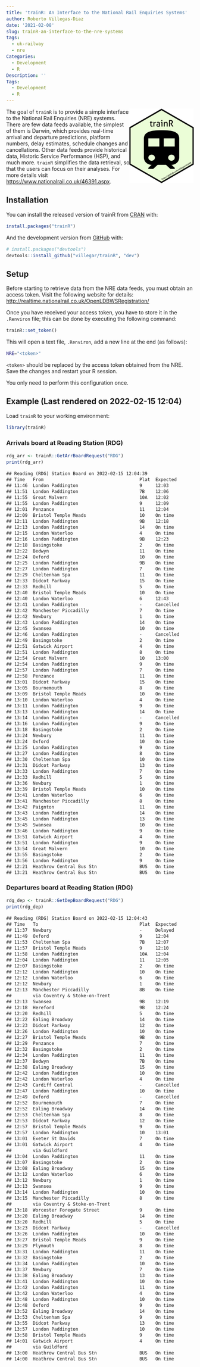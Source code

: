 ```yaml
---
title: 'trainR: An Interface to the National Rail Enquiries Systems'
author: Roberto Villegas-Diaz
date: '2021-02-08'
slug: trainR-an-interface-to-the-nre-systems
tags:
  - uk-railway
  - nre
Categories:
  - Development
  - R
Description: ''
Tags:
  - Development
  - R
---
```


<img src="https://raw.githubusercontent.com/villegar/trainR/main/inst/images/logo.png" alt="logo" align="right" height=200px/>

The goal of `trainR` is to provide a simple interface to the 
National Rail Enquiries (NRE) systems. There are few data feeds 
available, the simplest of them is Darwin, which provides real-time 
arrival and departure predictions, platform numbers, delay estimates, 
schedule changes and cancellations. Other data feeds provide historical 
data, Historic Service Performance (HSP), and much more. `trainR` 
simplifies the data retrieval, so that the users can focus on their 
analyses. For more details visit 
https://www.nationalrail.co.uk/46391.aspx.

## Installation

You can install the released version of trainR from [CRAN](https://CRAN.R-project.org) with:

``` r
install.packages("trainR")
```

And the development version from [GitHub](https://github.com/) with:

``` r
# install.packages("devtools")
devtools::install_github("villegar/trainR", "dev")
```

## Setup
Before starting to retrieve data from the NRE data feeds, you must obtain an access token. 
Visit the following website for details: http://realtime.nationalrail.co.uk/OpenLDBWSRegistration/

Once you have received your access token, you have to store it in the `.Renviron` file; this can be 
done by executing the following command:


```r
trainR::set_token()
```

This will open a text file, `.Renviron`, add a new line at the end (as follows):

```bash
NRE="<token>"
```

`<token>` should be replaced by the access token obtained from the NRE. Save the changes and restart 
your R session.

You only need to perform this configuration once.

## Example (Last rendered on 2022-02-15 12:04)

Load `trainR` to your working environment:

```r
library(trainR)
```

### Arrivals board at Reading Station (RDG)


```r
rdg_arr <- trainR::GetArrBoardRequest("RDG")
print(rdg_arr)
```

```
## Reading (RDG) Station Board on 2022-02-15 12:04:39
## Time   From                                    Plat  Expected
## 11:46  London Paddington                       9     12:03
## 11:51  London Paddington                       7B    12:06
## 11:55  Great Malvern                           10A   12:02
## 11:55  London Paddington                       9     12:09
## 12:01  Penzance                                11    12:04
## 12:09  Bristol Temple Meads                    10    On time
## 12:11  London Paddington                       9B    12:18
## 12:13  London Paddington                       14    On time
## 12:15  London Waterloo                         4     On time
## 12:16  London Paddington                       9B    12:23
## 12:18  Basingstoke                             2     On time
## 12:22  Bedwyn                                  11    On time
## 12:24  Oxford                                  10    On time
## 12:25  London Paddington                       9B    On time
## 12:27  London Paddington                       7     On time
## 12:29  Cheltenham Spa                          11    On time
## 12:33  Didcot Parkway                          15    On time
## 12:33  Redhill                                 5     On time
## 12:40  Bristol Temple Meads                    10    On time
## 12:40  London Waterloo                         6     12:43
## 12:41  London Paddington                       -     Cancelled
## 12:42  Manchester Piccadilly                   7     On time
## 12:42  Newbury                                 1     On time
## 12:43  London Paddington                       14    On time
## 12:45  Swansea                                 10    On time
## 12:46  London Paddington                       -     Cancelled
## 12:49  Basingstoke                             2     On time
## 12:51  Gatwick Airport                         4     On time
## 12:51  London Paddington                       8     On time
## 12:54  Great Malvern                           10    13:00
## 12:54  London Paddington                       9     On time
## 12:57  London Paddington                       7     On time
## 12:58  Penzance                                11    On time
## 13:01  Didcot Parkway                          15    On time
## 13:05  Bournemouth                             8     On time
## 13:09  Bristol Temple Meads                    10    On time
## 13:10  London Waterloo                         4     On time
## 13:11  London Paddington                       9     On time
## 13:13  London Paddington                       14    On time
## 13:14  London Paddington                       -     Cancelled
## 13:16  London Paddington                       9     On time
## 13:18  Basingstoke                             2     On time
## 13:24  Newbury                                 11    On time
## 13:24  Oxford                                  10    On time
## 13:25  London Paddington                       9     On time
## 13:27  London Paddington                       8     On time
## 13:30  Cheltenham Spa                          10    On time
## 13:31  Didcot Parkway                          13    On time
## 13:33  London Paddington                       7     On time
## 13:33  Redhill                                 5     On time
## 13:36  Newbury                                 1     On time
## 13:39  Bristol Temple Meads                    10    On time
## 13:41  London Waterloo                         6     On time
## 13:41  Manchester Piccadilly                   8     On time
## 13:42  Paignton                                11    On time
## 13:43  London Paddington                       14    On time
## 13:45  London Paddington                       13    On time
## 13:45  Swansea                                 10    On time
## 13:46  London Paddington                       9     On time
## 13:51  Gatwick Airport                         4     On time
## 13:51  London Paddington                       9     On time
## 13:54  Great Malvern                           10    On time
## 13:55  Basingstoke                             2     On time
## 13:56  London Paddington                       9     On time
## 12:21  Heathrow Central Bus Stn                BUS   On time
## 13:21  Heathrow Central Bus Stn                BUS   On time
```

### Departures board at Reading Station (RDG)


```r
rdg_dep <- trainR::GetDepBoardRequest("RDG")
print(rdg_dep)
```

```
## Reading (RDG) Station Board on 2022-02-15 12:04:43
## Time   To                                      Plat  Expected
## 11:37  Newbury                                 -     Delayed
## 11:49  Oxford                                  9     12:04
## 11:53  Cheltenham Spa                          7B    12:07
## 11:57  Bristol Temple Meads                    9     12:10
## 11:58  London Paddington                       10A   12:04
## 12:04  London Paddington                       11    12:05
## 12:07  Basingstoke                             2     On time
## 12:12  London Paddington                       10    On time
## 12:12  London Waterloo                         6     On time
## 12:12  Newbury                                 1     On time
## 12:13  Manchester Piccadilly                   8B    On time
##        via Coventry & Stoke-on-Trent           
## 12:13  Swansea                                 9B    12:19
## 12:18  Hereford                                9B    12:24
## 12:20  Redhill                                 5     On time
## 12:22  Ealing Broadway                         14    On time
## 12:23  Didcot Parkway                          12    On time
## 12:26  London Paddington                       10    On time
## 12:27  Bristol Temple Meads                    9B    On time
## 12:29  Penzance                                7     On time
## 12:32  Basingstoke                             2     On time
## 12:34  London Paddington                       11    On time
## 12:37  Bedwyn                                  7B    On time
## 12:38  Ealing Broadway                         15    On time
## 12:42  London Paddington                       10    On time
## 12:42  London Waterloo                         4     On time
## 12:43  Cardiff Central                         -     Cancelled
## 12:47  London Paddington                       10    On time
## 12:49  Oxford                                  -     Cancelled
## 12:52  Bournemouth                             7     On time
## 12:52  Ealing Broadway                         14    On time
## 12:53  Cheltenham Spa                          8     On time
## 12:53  Didcot Parkway                          12    On time
## 12:57  Bristol Temple Meads                    9     On time
## 12:57  London Paddington                       10    13:01
## 13:01  Exeter St Davids                        7     On time
## 13:01  Gatwick Airport                         4     On time
##        via Guildford                           
## 13:04  London Paddington                       11    On time
## 13:07  Basingstoke                             2     On time
## 13:08  Ealing Broadway                         15    On time
## 13:12  London Waterloo                         6     On time
## 13:12  Newbury                                 1     On time
## 13:13  Swansea                                 9     On time
## 13:14  London Paddington                       10    On time
## 13:15  Manchester Piccadilly                   8     On time
##        via Coventry & Stoke-on-Trent           
## 13:18  Worcester Foregate Street               9     On time
## 13:20  Ealing Broadway                         14    On time
## 13:20  Redhill                                 5     On time
## 13:23  Didcot Parkway                          -     Cancelled
## 13:26  London Paddington                       10    On time
## 13:27  Bristol Temple Meads                    9     On time
## 13:29  Plymouth                                8     On time
## 13:31  London Paddington                       11    On time
## 13:32  Basingstoke                             2     On time
## 13:34  London Paddington                       10    On time
## 13:37  Newbury                                 7     On time
## 13:38  Ealing Broadway                         13    On time
## 13:41  London Paddington                       10    On time
## 13:42  London Paddington                       11    On time
## 13:42  London Waterloo                         4     On time
## 13:48  London Paddington                       10    On time
## 13:48  Oxford                                  9     On time
## 13:52  Ealing Broadway                         14    On time
## 13:53  Cheltenham Spa                          9     On time
## 13:55  Didcot Parkway                          13    On time
## 13:57  London Paddington                       10    On time
## 13:58  Bristol Temple Meads                    9     On time
## 14:01  Gatwick Airport                         4     On time
##        via Guildford                           
## 13:00  Heathrow Central Bus Stn                BUS   On time
## 14:00  Heathrow Central Bus Stn                BUS   On time
```
